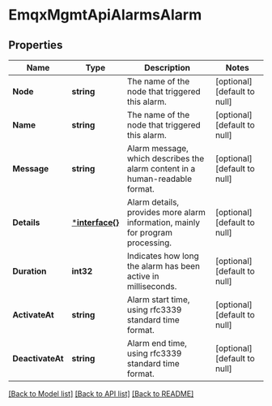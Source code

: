# EmqxMgmtApiAlarmsAlarm

## Properties
Name | Type | Description | Notes
------------ | ------------- | ------------- | -------------
**Node** | **string** | The name of the node that triggered this alarm. | [optional] [default to null]
**Name** | **string** | The name of the node that triggered this alarm. | [optional] [default to null]
**Message** | **string** | Alarm message, which describes the alarm content in a human-readable format. | [optional] [default to null]
**Details** | [***interface{}**](interface{}.md) | Alarm details, provides more alarm information, mainly for program processing. | [optional] [default to null]
**Duration** | **int32** | Indicates how long the alarm has been active in milliseconds. | [optional] [default to null]
**ActivateAt** | **string** | Alarm start time, using rfc3339 standard time format. | [optional] [default to null]
**DeactivateAt** | **string** | Alarm end time, using rfc3339 standard time format. | [optional] [default to null]

[[Back to Model list]](../README.md#documentation-for-models) [[Back to API list]](../README.md#documentation-for-api-endpoints) [[Back to README]](../README.md)


